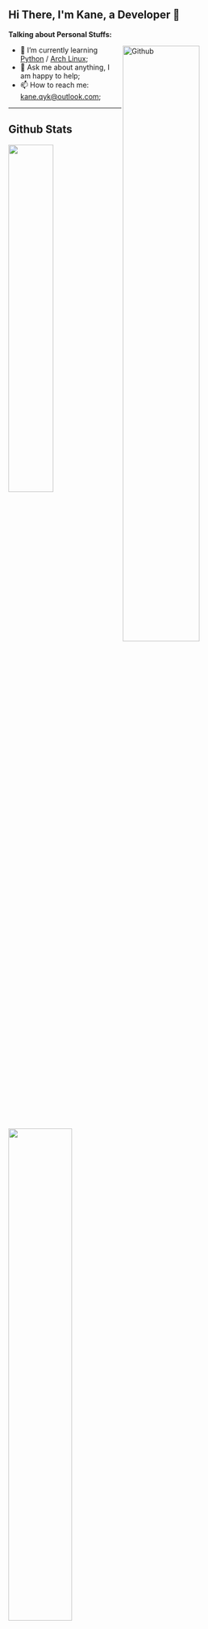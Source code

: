 ## Hi There, I'm Kane, a Developer :wave:

**Talking about Personal Stuffs:**

<img width="55%" align="right" alt="Github" src="https://raw.githubusercontent.com/onimur/.github/master/.resources/git-header.svg" />

- 🌱 I’m currently learning [Python](https://www.python.org/) / [Arch Linux](https://wiki.archlinux.org/title/Arch_Linux); 
- 💬 Ask me about anything, I am happy to help;
- 📫 How to reach me: kane.qyk@outlook.com;

---

## Github Stats
<img align="left" width="50%" src="https://github-readme-stats.vercel.app/api?username=KaneSuperman&show_icons=true&count_private=true&theme=tokyonight" />

<a href="https://github.com/KaneSuperman/github-readme-stats"><img width="42%" src="https://github-readme-stats.vercel.app/api/top-langs/?username=KaneSuperman&layout=compact&theme=tokyonight" /></a>

<img src="https://github-readme-activity-graph.cyclic.app/graph?username=KaneSuperman&theme=react-dark&bg_color=20232a&hide_border=true" width="100%"/>

---

